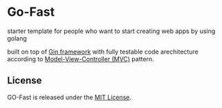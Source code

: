 # Go-Fast

 starter template for people who want to start creating web apps by using golang

built on top of [Gin framework](https://github.com/gin-gonic/gin) with fully testable code arechitecture according to [Model-View-Controller (MVC)](https://en.wikipedia.org/wiki/Model–view–controller) pattern.

## License

GO-Fast is released under the [MIT License](http://www.opensource.org/licenses/MIT).
